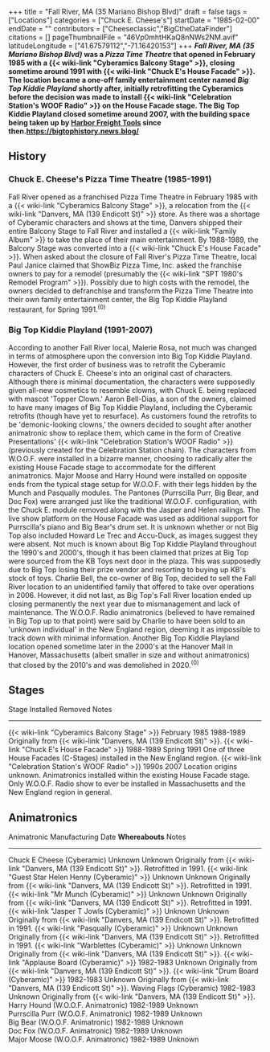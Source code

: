 +++
title = "Fall River, MA (35 Mariano Bishop Blvd)"
draft = false
tags = ["Locations"]
categories = ["Chuck E. Cheese's"]
startDate = "1985-02-00"
endDate = ""
contributors = ["Cheeseclassic","BigCtheDataFinder"]
citations = []
pageThumbnailFile = "46Vp0mhtHKaQ8nNWs2NM.avif"
latitudeLongitude = ["41.67579112","-71.16420153"]
+++
***Fall River, MA (35 Mariano Bishop Blvd)* was a *Pizza Time Theatre* that opened in February 1985 with a {{< wiki-link "Cyberamics Balcony Stage" >}}, closing sometime around 1991 with {{< wiki-link "Chuck E's House Facade" >}}. The location became a one-off family entertainment center named *Big Top Kiddie Playland* shortly after, initially retrofitting the Cyberamics before the decision was made to install {{< wiki-link "Celebration Station's WOOF Radio" >}} on the House Facade stage. The Big Top Kiddie Playland closed sometime around 2007, with the building space being taken up by [Harbor Freight Tools](https://en.wikipedia.org/wiki/Harbor_Freight_Tools) since then.https://bigtophistory.news.blog/**

## History

### Chuck E. Cheese's Pizza Time Theatre (1985-1991)

Fall River opened as a franchised Pizza Time Theatre in February 1985 with a {{< wiki-link "Cyberamics Balcony Stage" >}}, a relocation from the {{< wiki-link "Danvers, MA (139 Endicott St)" >}} store. As there was a shortage of Cyberamic characters and shows at the time, Danvers shipped their entire Balcony Stage to Fall River and installed a {{< wiki-link "Family Album" >}} to take the place of their main entertainment. By 1988-1989, the Balcony Stage was converted into a {{< wiki-link "Chuck E's House Facade" >}}.
When asked about the closure of Fall River's Pizza Time Theatre, local Paul Janice claimed that ShowBiz Pizza Time, Inc. asked the franchise owners to pay for a remodel (presumably the {{< wiki-link "SPT 1980's Remodel Program" >}}). Possibly due to high costs with the remodel, the owners decided to defranchise and transform the Pizza Time Theatre into their own family entertainment center, the Big Top Kiddie Playland restaurant, for Spring 1991.<sup>(0)</sup>

### Big Top Kiddie Playland (1991-2007)

According to another Fall River local, Malerie Rosa, not much was changed in terms of atmosphere upon the conversion into Big Top Kiddie Playland. However, the first order of business was to retrofit the Cyberamic characters of Chuck E. Cheese's into an original cast of characters. Although there is minimal documentation, the characters were supposedly given all-new cosmetics to resemble clowns, with Chuck E. being replaced with mascot 'Topper Clown.' Aaron Bell-Dias, a son of the owners, claimed to have many images of Big Top Kiddie Playland, including the Cyberamic retrofits (though have yet to resurface). As customers found the retrofits to be 'demonic-looking clowns,' the owners decided to sought after another animatronic show to replace them, which came in the form of Creative Presentations' {{< wiki-link "Celebration Station's WOOF Radio" >}} (previously created for the Celebration Station chain). The characters from W.O.O.F. were installed in a bizarre manner, choosing to radically alter the existing House Facade stage to accommodate for the different animatronics. Major Moose and Harry Hound were installed on opposite ends from the typical stage setup for W.O.O.F. with their legs hidden by the Munch and Pasqually modules. The Pantones (Purrscilla Purr, Big Bear, and Doc Fox) were arranged just like the traditional W.O.O.F. configuration, with the Chuck E. module removed along with the Jasper and Helen railings. The live show platform on the House Facade was used as additional support for Purrscilla's piano and Big Bear's drum set. It is unknown whether or not Big Top also included Howard Le Trec and Accu-Duck, as images suggest they were absent.
Not much is known about Big Top Kiddie Playland throughout the 1990's and 2000's, though it has been claimed that prizes at Big Top were sourced from the KB Toys next door in the plaza. This was supposedly due to Big Top losing their prize vendor and resorting to buying up KB's stock of toys. Charlie Bell, the co-owner of Big Top, decided to sell the Fall River location to an unidentified family that offered to take over operations in 2006. However, it did not last, as Big Top's Fall River location ended up closing permanently the next year due to mismanagement and lack of maintenance. The W.O.O.F. Radio animatronics (believed to have remained in Big Top up to that point) were said by Charlie to have been sold to an 'unknown individual' in the New England region, deeming it as impossible to track down with minimal information. Another Big Top Kiddie Playland location opened sometime later in the 2000's at the Hanover Mall in Hanover, Massachusetts (albeit smaller in size and without animatronics) that closed by the 2010's and was demolished in 2020.<sup>(0)</sup>

## Stages

  Stage                                                       Installed       Removed       Notes
  ----------------------------------------------------------- --------------- ------------- ------------------------------------------------------------------------------------------------------------------------------------------------------------------------------------------------
  {{< wiki-link "Cyberamics Balcony Stage" >}}            February 1985   1988-1989     Originally from {{< wiki-link "Danvers, MA (139 Endicott St)" >}}.
  {{< wiki-link "Chuck E's House Facade" >}}             1988-1989       Spring 1991   One of three House Facades (C-Stages) installed in the New England region.
  {{< wiki-link "Celebration Station's WOOF Radio" >}}   1990s           2007          Location origins unknown. Animatronics installed within the existing House Facade stage. Only W.O.O.F. Radio show to ever be installed in Massachusetts and the New England region in general.

## Animatronics

  Animatronic                                                  Manufacturing Date   **Whereabouts**   Notes
  ------------------------------------------------------------ -------------------- ----------------- ---------------------------------------------------------------------------------------------
  Chuck E Cheese (Cyberamic)                                   Unknown              Unknown           Originally from {{< wiki-link "Danvers, MA (139 Endicott St)" >}}. Retrofitted in 1991.
  {{< wiki-link "Guest Star Helen Henny (Cyberamic)" >}}   Unknown              Unknown           Originally from {{< wiki-link "Danvers, MA (139 Endicott St)" >}}. Retrofitted in 1991.
  {{< wiki-link "Mr Munch (Cyberamic)" >}}                 Unknown              Unknown           Originally from {{< wiki-link "Danvers, MA (139 Endicott St)" >}}. Retrofitted in 1991.
  {{< wiki-link "Jasper T Jowls (Cyberamic)" >}}           Unknown              Unknown           Originally from {{< wiki-link "Danvers, MA (139 Endicott St)" >}}. Retrofitted in 1991.
  {{< wiki-link "Pasqually (Cyberamic)" >}}                Unknown              Unknown           Originally from {{< wiki-link "Danvers, MA (139 Endicott St)" >}}. Retrofitted in 1991.
  {{< wiki-link "Warblettes (Cyberamic)" >}}               Unknown              Unknown           Originally from {{< wiki-link "Danvers, MA (139 Endicott St)" >}}.
  {{< wiki-link "Applause Board (Cyberamic)" >}}           1982-1983            Unknown           Originally from {{< wiki-link "Danvers, MA (139 Endicott St)" >}}.
  {{< wiki-link "Drum Board (Cyberamic)" >}}               1982-1983            Unknown           Originally from {{< wiki-link "Danvers, MA (139 Endicott St)" >}}.
  Waving Flags (Cyberamic)                                     1982-1983            Unknown           Originally from {{< wiki-link "Danvers, MA (139 Endicott St)" >}}.
  Harry Hound (W.O.O.F. Animatronic)                           1982-1989            Unknown           
  Purrscilla Purr (W.O.O.F. Animatronic)                       1982-1989            Unknown           
  Big Bear (W.O.O.F. Animatronic)                              1982-1989            Unknown           
  Doc Fox (W.O.O.F. Animatronic)                               1982-1989            Unknown           
  Major Moose (W.O.O.F. Animatronic)                           1982-1989            Unknown           
